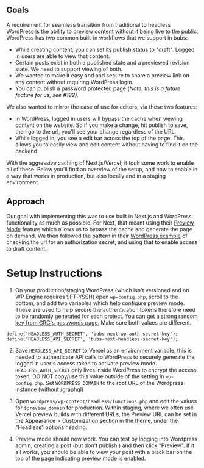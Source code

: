 ## Goals

A requirement for seamless transition from traditional to headless WordPress is the ability to preview content without it being live to the public. WordPress has two common built-in workflows that we support in bubs:

- While creating content, you can set its publish status to "draft". Logged in users are able to view that content.
- Certain posts exist in both a published state and a previewed revision state. We need to support viewing of both.
- We wanted to make it easy and and secure to share a preview link on any content without requiring WordPress login.
- You can publish a password protected page (_Note: this is a future feature for us, see #122)._

We also wanted to mirror the ease of use for editors, via these two features:

- In WordPress, logged in users will bypass the cache when viewing content on the website. So if you make a change, hit publish to save, then go to the url, you'll see your change regardless of the URL.
- While logged in, you see a edit bar across the top of the page. This allows you to easily view and edit content without having to find it on the backend.

With the aggressive caching of Next.js/Vercel, it took some work to enable all of these. Below you'll find an overview of the setup, and how to enable in a way that works in production, but also locally and in a staging environment.

## Approach

Our goal with implementing this was to use built in Next.js and WordPress functionality as much as possible. For Next, that meant using their [Preview Mode](https://nextjs.org/docs/advanced-features/preview-mode) feature which allows us to bypass the cache and generate the page on demand. We then followed the pattern in their [WordPress example](https://github.com/vercel/next.js/blob/canary/examples/cms-wordpress/lib/api.js) of checking the url for an authorization secret, and using that to enable access to draft content.

# Setup Instructions

1. On your production/staging WordPress (which isn't versioned and on WP Engine requires SFTP/SSH) open `wp-config.php`, scroll to the bottom, and add two variables which help configure preview mode. These are used to help secure the authentication tokens therefore need to be randomly generated for each project. [You can get a strong random key from GRC's passwords page.](https://www.grc.com/passwords.htm) Make sure both values are different.
```
define('HEADLESS_AUTH_SECRET', 'bubs-next-wp-auth-secret-key');
define('HEADLESS_API_SECRET', 'bubs-next-headless-secret-key');
```

2. Save `HEADLESS_API_SECRET` to Vercel as an environment variable, this is needed to authenticate API calls to WordPress to securely generate the logged in user's access token to activate preview mode. `HEADLESS_AUTH_SECRET` only lives inside WordPress to encrypt the access token, DO NOT copy/use this value outside of the setting in `wp-config.php`. Set `WORDPRESS_DOMAIN` to the root URL of the Wordpress instance (without /graphql)

3. Open `wordpress/wp-content/headless/functions.php` and edit the values for `$preview_domain` for production. 
Within staging, where we often use Vercel preview builds with different URLs, the Preview URL can be set in the Appearance > Customization section in the theme, under the "Headless" options heading. 

4. Preview mode should now work. You can test by logging into Wordpress admin, creating a post (but don't publish!) and then click "Preview". If it all works, you should be able to view your post with a black bar on the top of the page indicating preview mode is enabled.
